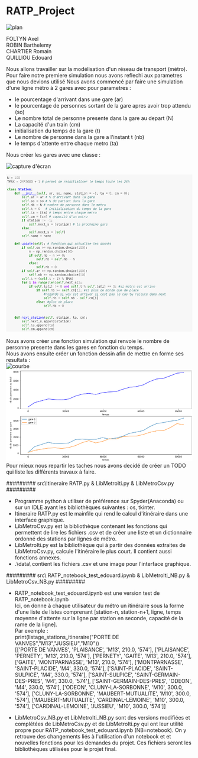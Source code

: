 # RATP_Project

![plan](https://www.ratp.fr/sites/default/files/plans-lignes/Plans-essentiels/Plan-Metro.png)

FOLTYN Axel  
ROBIN Barthelemy  
CHARTIER Romain  
QUILLIOU Edouard  

Nous allons travailler sur la modélisation d'un réseau de transport (métro).  
Pour faire notre premiere simulation nous avons reflechi aux parametres que nous devions utilisé
Nous avons commencé par faire une simulation d'une ligne métro à 2 gares avec pour parametres :  
 - le pourcentage d'arrivant dans une gare (ar)
 - le pourcentage de personnes sortant de la gare apres avoir trop attendu (so)
 - Le nombre total de personne presente dans la gare au depart (N) 
 - La capacité d'un train (cm)
 - initialisatien du temps de la gare (t)
 - Le nombre de personne dans la gare a l'instant t (nb)
 - le temps d'attente entre chaque metro (ta)
 
 Nous créer les gares avec une classe :  

![capture d'écran](https://github.com/are00dynamic-2018/RATP_Project/image/capture_class.png)

![capture d'écran](image/capture_class.png)

Nous avons créer une fonction simulation qui renvoie le nombre de personne presente dans les gares en fonction du temps.  
Nous avons ensuite créer un fonction dessin afin de mettre en forme ses resultats :  
![courbe](RATP_Project/image/capture_courbe.png )
![courbe](image/capture_courbe.png)  
Pour mieux nous repartir les taches nous avons decidé de créer un TODO qui liste les différents travaux à faire.


######### src\Itineraire RATP.py & LibMetroIti.py & LibMetroCsv.py #########  

- Programme python à utiliser de préférence sur Spyder(Anaconda) ou sur un IDLE ayant les bibliothèques suivantes : os, tkinter.  
- Itineraire RATP.py est le mainfile qui rend le calcul d'itinéraire dans une interface graphique.  
- LibMetroCsv.py est la bibliothèque contenant les fonctions qui permettent de lire les fichiers .csv et de créer une liste et un dictionnaire ordonné des stations par lignes de métro.  
- LibMetroIti.py est la bibliothèque qui à partir des données extraites de LibMetroCsv.py, calcule l'itinéraire le plus court. Il contient aussi fonctions annexes.  
- .\\data\\ contient les fichiers .csv et une image pour l'interface graphique.  

######### src\ RATP_notebook_test_edouard.ipynb & LibMetroIti_NB.py & LibMetroCsv_NB.py #########  

- RATP_notebook_test_edouard.ipynb est une version test de RATP_notebook.ipynb  
Ici, on donne à chaque utilisateur du métro un itinéraire sous la forme d'une liste de listes comprenant [station-n, station-n+1, ligne, temps moyenne d'attente sur la ligne par station en seconde, capacité de la rame de la ligne].    
Par exemple :   
print(listage_stations_itineraire("PORTE DE VANVES","M13","JUSSIEU","M10"))  
[['PORTE DE VANVES', 'PLAISANCE', 'M13', 210.0, '574'], ['PLAISANCE', 'PERNETY', 'M13', 210.0, '574'], ['PERNETY', 'GAITE', 'M13', 210.0, '574'], ['GAITE', 'MONTPARNASSE', 'M13', 210.0, '574'], ['MONTPARNASSE', 'SAINT-PLACIDE', 'M4', 330.0, '574'], ['SAINT-PLACIDE', 'SAINT-SULPICE', 'M4', 330.0, '574'], ['SAINT-SULPICE', 'SAINT-GERMAIN-DES-PRES', 'M4', 330.0, '574'], ['SAINT-GERMAIN-DES-PRES', 'ODEON', 'M4', 330.0, '574'], ['ODEON', 'CLUNY-LA-SORBONNE', 'M10', 300.0, '574'], ['CLUNY-LA-SORBONNE', 'MAUBERT-MUTUALITE', 'M10', 300.0, '574'], ['MAUBERT-MUTUALITE', 'CARDINAL-LEMOINE', 'M10', 300.0, '574'], ['CARDINAL-LEMOINE', 'JUSSIEU', 'M10', 300.0, '574']]  

- LibMetroCsv_NB.py et LibMetroIti_NB.py sont des versions modifiées et complétées de LibMetroCsv.py et de LibMetroIti.py qui ont leur utilité propre pour RATP_notebook_test_edouard.ipynb (NB=notebook). On y retrouve des changements liés à l'utilisation d'un notebook et et nouvelles fonctions pour les demandes du projet. Ces fichiers seront les bibliothèques utilisées pour le projet final.  
